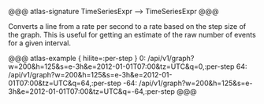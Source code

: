@@@ atlas-signature
TimeSeriesExpr
-->
TimeSeriesExpr
@@@

Converts a line from a rate per second to a rate based on the step size of the graph.
This is useful for getting an estimate of the raw number of events for a given
interval.

@@@ atlas-example { hilite=:per-step }
0: /api/v1/graph?w=200&h=125&s=e-3h&e=2012-01-01T07:00&tz=UTC&q=0,:per-step
64: /api/v1/graph?w=200&h=125&s=e-3h&e=2012-01-01T07:00&tz=UTC&q=64,:per-step
-64: /api/v1/graph?w=200&h=125&s=e-3h&e=2012-01-01T07:00&tz=UTC&q=-64,:per-step
@@@

